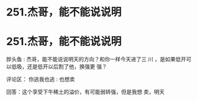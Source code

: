 # 251.杰哥，能不能说说明

# 251.杰哥，能不能说说明

胖头鱼 : 杰哥，能不能说说明天的方向？和你一样今天进了三 川 ，是如果低开可以低吸，还是低开以后割了他，换强更 强？

评论区： 你逃我也逃 : 也想卖

回答：这个享受下午稀土的溢价，有可能弱转强，但是我想 卖，明天